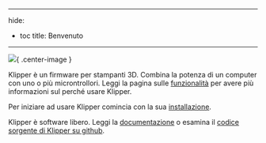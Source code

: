 ***

hide:

- toc title: Benvenuto

***

![](img/klipper-logo.png){ .center-image }

Klipper è un firmware per stampanti 3D. Combina la potenza di un computer con uno o più microntrollori. Leggi la pagina sulle [funzionalità](Features.md) per avere più informazioni sul perché usare Klipper.

Per iniziare ad usare Klipper comincia con la sua [installazione](Installation.md).

Klipper è software libero. Leggi la [documentazione](Overview.md) o esamina il [codice sorgente di Klipper su github](https://github.com/Klipper3d/klipper).
